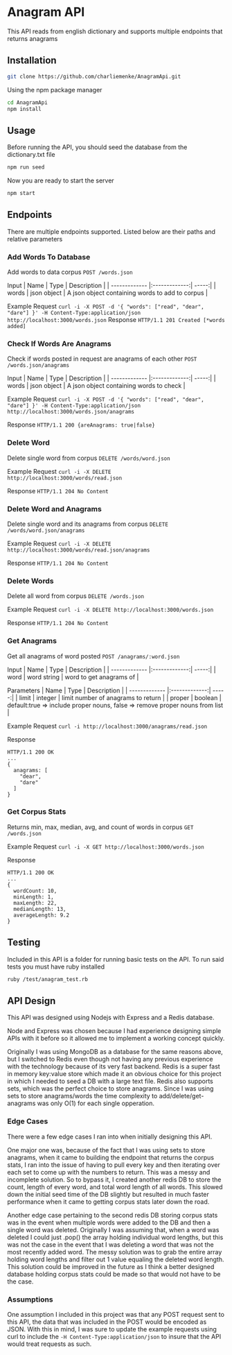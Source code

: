 # Anagram API

This API reads from english dictionary and supports multiple endpoints that returns anagrams

## Installation

```bash
git clone https://github.com/charliemenke/AnagramApi.git
```

Using the npm package manager

```bash
cd AnagramApi
npm install
```

## Usage

Before running the API, you should seed the database from the dictionary.txt file

```bash
npm run seed
```
Now you are ready to start the server

```bash
npm start
```

## Endpoints

There are multiple endpoints supported. Listed below are their paths and relative parameters

### Add Words To Database
Add words to data corpus ```POST /words.json```

Input
| Name        | Type           | Description  |
| ------------- |:-------------:| -----:|
| words      | json object | A json object containing words to add to corpus |

Example Request
```curl -i -X POST -d '{ "words": ["read", "dear", "dare"] }' -H Content-Type:application/json http://localhost:3000/words.json```
Response ```HTTP/1.1 201 Created [*words added]```

### Check If Words Are Anagrams
Check if words posted in request are anagrams of each other ```POST /words.json/anagrams```

Input
| Name        | Type           | Description  |
| ------------- |:-------------:| -----:|
| words      | json object | A json object containing words to check |

Example Request
```curl -i -X POST -d '{ "words": ["read", "dear", "dare"] }' -H Content-Type:application/json http://localhost:3000/words.json/anagrams```

Response ```HTTP/1.1 200 {areAnagrams: true|false}```

### Delete Word
Delete single word from corpus ```DELETE /words/word.json```

Example Request
```curl -i -X DELETE http://localhost:3000/words/read.json```

Response ```HTTP/1.1 204 No Content```

### Delete Word and Anagrams
Delete single word and its anagrams from corpus ```DELETE /words/word.json/anagrams```

Example Request
```curl -i -X DELETE http://localhost:3000/words/read.json/anagrams```

Response ```HTTP/1.1 204 No Content```

### Delete Words
Delete all word from corpus ```DELETE /words.json```

Example Request
```curl -i -X DELETE http://localhost:3000/words.json```

Response ```HTTP/1.1 204 No Content```

### Get Anagrams
Get all anagrams of word posted ```POST /anagrams/:word.json```

Input
| Name        | Type           | Description  |
| ------------- |:-------------:| -----:|
| word      | word string | word to get anagrams of |

Parameters
| Name        | Type           | Description  |
| ------------- |:-------------:| -----:|
| limit      | integer | limit number of anagrams to return |
| proper      | boolean | default:true => include proper nouns, false => remove proper nouns from list |

Example Request
```curl -i http://localhost:3000/anagrams/read.json```

Response 
```
HTTP/1.1 200 OK
...
{
  anagrams: [
    "dear",
    "dare"
  ]
}
```

### Get Corpus Stats
Returns min, max, median, avg, and count of words in corpus ```GET /words.json```

Example Request
```curl -i -X GET http://localhost:3000/words.json```

Response
```
HTTP/1.1 200 OK
...
{
  wordCount: 10,
  minLength: 1,
  maxLength: 22,
  medianLength: 13,
  averageLength: 9.2
}
```

## Testing

Included in this API is a folder for running basic tests on the API. To run said tests you must have ruby installed
```bash
ruby /test/anagram_test.rb
```

## API Design

This API was designed using Nodejs with Express and a Redis database.

Node and Express was chosen because I had experience designing simple APIs with it before so it allowed me to implement a working concept quickly.

Originally I was using MongoDB as a database for the same reasons above, but I switched to Redis even though not having any previous experience with the technology because of its very fast backend. Redis is a super fast in memory key:value store which made it an obvious choice for this project in which I needed to seed a DB with a large text file. Redis also supports sets, which was the perfect choice to store anagrams. Since I was using sets to store anagrams/words the time complexity to add/delete/get-anagrams was only O(1) for each single opperation.

### Edge Cases

There were a few edge cases I ran into when initially designing this API.

One major one was, because of the fact that I was using sets to store anagrams, when it came to building the endpoint that returns the corpus stats, I ran into the issue of having to pull every key and then iterating over each set to come up with the numbers to return. This was a messy and incomplete solution. So to bypass it, I created another redis DB to store the count, length of every word, and total word length of all words. This slowed down the initial seed time of the DB slightly but resulted in much faster performance when it came to getting corpus stats later down the road.

Another edge case pertaining to the second redis DB storing corpus stats was in the event when multiple words were added to the DB and then a single word was deleted. Originally I was assuming that, when a word was deleted I could just .pop() the array holding individual word lengths, but this was not the case in the event that I was deleting a word that was not the most recently added word. The messy solution was to grab the entire array holding word lengths and filter out 1 value equaling the deleted word length. This solution could be improved in the future as I think a better designed database holding corpus stats could be made so that would not have to be the case.

### Assumptions

One assumption I included in this project was that any POST request sent to this API, the data that was included in the POST would be encoded as JSON. With this in mind, I was sure to update the example requests using curl to include the ```-H Content-Type:application/json``` to insure that the API would treat requests as such.